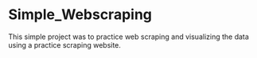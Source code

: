 # Simple_Webscraping
This simple project was to practice web scraping and visualizing the data using a practice scraping website.
